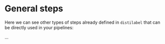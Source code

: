 # General steps

Here we can see other types of steps already defined in `distilabel` that can be directly used in your pipelines:

...